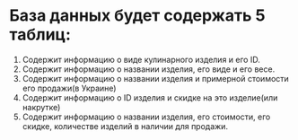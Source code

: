 # База данных будет содержать 5 таблиц:
1. Содержит информацию о виде кулинарного изделия и его ID.
2. Содержит информацию о названии изделия, его виде и его весе.
3. Содержит информацию о названии изделия и примерной стоимости его продажи(в Украине)
4. Содержит информацию о ID изделия и скидке на это изделие(или накрутке)
5. Содержит информацию о названии изделия, его стоимости, его скидке, количестве изделий в наличии для продажи.
